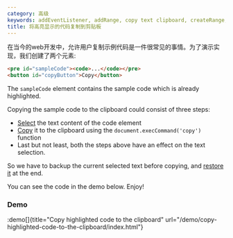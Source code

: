 ```yaml
---
category: 高级
keywords: addEventListener, addRange, copy text clipboard, createRange, execCommand, getRangeAt, getSelection, rangeCount, removeAllRanges, selectNodeContents, window get selection
title: 将高亮显示的代码复制到剪贴板 
---
```


在当今的web开发中，允许用户复制示例代码是一件很常见的事情。为了演示实现，我们创建了两个元素:

```html
<pre id="sampleCode"><code>...</code></pre>
<button id="copyButton">Copy</button>
```

The `sampleCode` element contains the sample code which is already highlighted.

Copying the sample code to the clipboard could consist of three steps:

-   [Select](/select-the-text-content-of-an-element) the text content of the code element
-   [Copy](/copy-text-to-the-clipboard) it to the clipboard using the `document.execCommand('copy')` function
-   Last but not least, both the steps above have an effect on the text selection.

So we have to backup the current selected text before copying, and [restore it](/save-and-restore-the-text-selection) at the end.

You can see the code in the demo below. Enjoy!

### Demo

:demo[]{title="Copy highlighted code to the clipboard" url="/demo/copy-highlighted-code-to-the-clipboard/index.html"}

